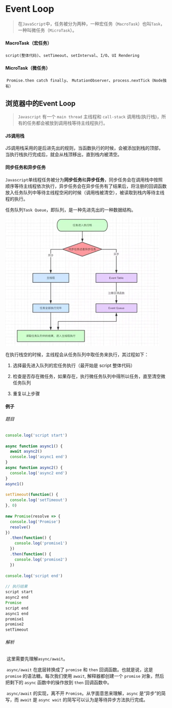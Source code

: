 # Event Loop

> 在`JavaScript`中，任务被分为两种，一种宏任务（`MacroTask`）也叫`Task`，一种叫微任务（`MicroTask`）。

####  MacroTask（宏任务）

​	`script(整体代码)`、`setTimeout`、`setInterval`、`I/O`、`UI Rendering`

#### MicroTask（微任务）

​	`Promise.then catch finally`、 `MutationObserver`、`process.nextTick（Node独有）`

## 浏览器中的Event Loop

> `Javascript` 有一个 `main thread` 主线程和 `call-stack` 调用栈(执行栈)，所有的任务都会被放到调用栈等待主线程执行。

#### JS调用栈

​	JS调用栈采用的是后进先出的规则，当函数执行的时候，会被添加到栈的顶部，当执行栈执行完成后，就会从栈顶移出，直到栈内被清空。

#### 同步任务和异步任务

​	`Javascript`单线程任务被分为**同步任务**和**异步任务**，同步任务会在调用栈中按照顺序等待主线程依次执行，异步任务会在异步任务有了结果后，将注册的回调函数放入任务队列中等待主线程空闲的时候（调用栈被清空），被读取到栈内等待主线程的执行。

​	任务队列`Task Queue`，即队列，是一种先进先出的一种数据结构。

<img src="..\pics\任务队列.jpg" alt="任务队列" style="zoom:60%;" />

在执行栈空的时候，主线程会从任务队列中取任务来执行，其过程如下：

1. 选择最先进入队列的宏任务执行（最开始是 script 整体代码）

2. 检查是否存在微任务，如果存在，执行微任务队列中得所以任务，直至清空微任务队列

3. 重复以上步骤

#### 例子

###### 题目

```javascript
console.log('script start')

async function async1() {
  await async2()
  console.log('async1 end')
}
async function async2() {
  console.log('async2 end') 
}
async1()

setTimeout(function() {
  console.log('setTimeout')
}, 0)

new Promise(resolve => {
  console.log('Promise')
  resolve()
})
  .then(function() {
    console.log('promise1')
  })
  .then(function() {
    console.log('promise2')
  })

console.log('script end')

// 执行结果
script start
async2 end
Promise
script end
async1 end
promise1
promise2
setTimeout
```

###### 解析

​	这里需要先理解`async/await`。

​	`async/await` 在底层转换成了 `promise` 和 `then` 回调函数。也就是说，这是 `promise` 的语法糖。每次我们使用 `await`, 解释器都创建一个 `promise` 对象，然后把剩下的 `async` 函数中的操作放到 `then` 回调函数中。

​	`async/await` 的实现，离不开 `Promise`。从字面意思来理解，`async` 是“异步”的简写，而 `await` 是 	`async wait` 的简写可以认为是等待异步方法执行完成。